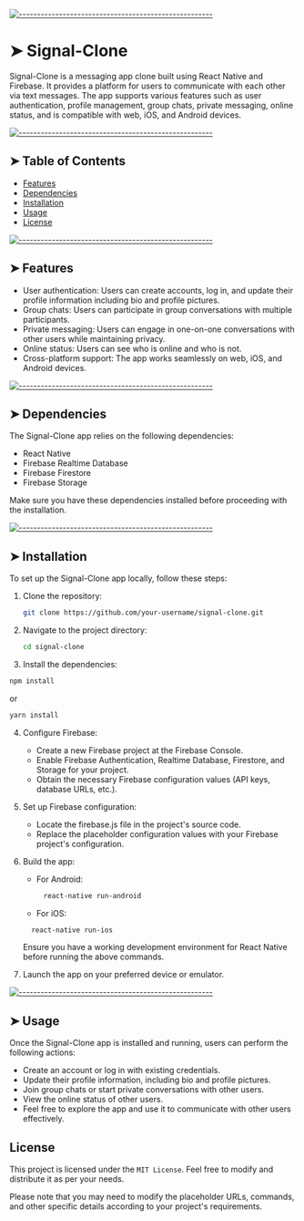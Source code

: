 <!-- ⚠️ This README has been generated from the file(s) "blueprint.md" ⚠️-->
[![-----------------------------------------------------](https://raw.githubusercontent.com/andreasbm/readme/master/assets/lines/aqua.png)](#signal-clone)

# ➤ Signal-Clone

Signal-Clone is a messaging app clone built using React Native and Firebase. It provides a platform for users to communicate with each other via text messages. The app supports various features such as user authentication, profile management, group chats, private messaging, online status, and is compatible with web, iOS, and Android devices.


[![-----------------------------------------------------](https://raw.githubusercontent.com/andreasbm/readme/master/assets/lines/colored.png)](#table-of-contents)

## ➤ Table of Contents

- [Features](#features)
- [Dependencies](#dependencies)
- [Installation](#installation)
- [Usage](#usage)
- [License](#license)


[![-----------------------------------------------------](https://raw.githubusercontent.com/andreasbm/readme/master/assets/lines/colored.png)](#features)

## ➤ Features

- User authentication: Users can create accounts, log in, and update their profile information including bio and profile pictures.
- Group chats: Users can participate in group conversations with multiple participants.
- Private messaging: Users can engage in one-on-one conversations with other users while maintaining privacy.
- Online status: Users can see who is online and who is not.
- Cross-platform support: The app works seamlessly on web, iOS, and Android devices.


[![-----------------------------------------------------](https://raw.githubusercontent.com/andreasbm/readme/master/assets/lines/colored.png)](#dependencies)

## ➤ Dependencies

The Signal-Clone app relies on the following dependencies:

- React Native
- Firebase Realtime Database
- Firebase Firestore
- Firebase Storage

Make sure you have these dependencies installed before proceeding with the installation.


[![-----------------------------------------------------](https://raw.githubusercontent.com/andreasbm/readme/master/assets/lines/colored.png)](#installation)

## ➤ Installation

To set up the Signal-Clone app locally, follow these steps:

1. Clone the repository:

   ```bash
   git clone https://github.com/your-username/signal-clone.git
   ```
2. Navigate to the project directory:

    ```bash
    cd signal-clone
    ```
3. Install the dependencies:

```bash
npm install
```
or
```bash
yarn install
```
4.  Configure Firebase:
     - Create a new Firebase project at the Firebase Console.
     - Enable Firebase Authentication, Realtime Database, Firestore, and Storage for your project.
     - Obtain the necessary Firebase configuration values (API keys, database URLs, etc.).

5.  Set up Firebase configuration:
     - Locate the firebase.js file in the project's source code.
     - Replace the placeholder configuration values with your Firebase project's configuration.

6. Build the app:
   - For Android:
   ```bash
        react-native run-android
   ```
   - For iOS:
   ```bash
     react-native run-ios
   ```
   Ensure you have a working development environment for React Native before running the above commands.

7.  Launch the app on your preferred device or emulator.


[![-----------------------------------------------------](https://raw.githubusercontent.com/andreasbm/readme/master/assets/lines/colored.png)](#usage)

## ➤ Usage

Once the Signal-Clone app is installed and running, users can perform the following actions:

 - Create an account or log in with existing credentials.
 - Update their profile information, including bio and profile pictures.
 - Join group chats or start private conversations with other users.
 - View the online status of other users.
 - Feel free to explore the app and use it to communicate with other users effectively.

 ## License
  
This project is licensed under the `MIT License`. Feel free to modify and distribute it as per your needs.

Please note that you may need to modify the placeholder URLs, commands, and other specific details according to your project's requirements.
